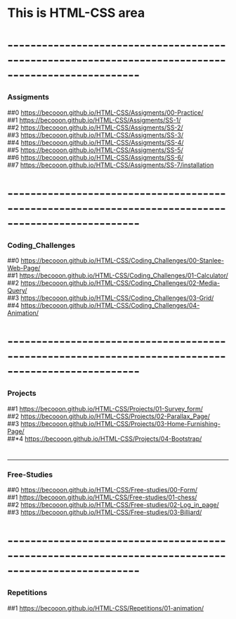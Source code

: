 # This is HTML-CSS area

# ---------------------------------------------------------------------------------------------------

### Assigments

##0 https://becooon.github.io/HTML-CSS/Assigments/00-Practice/ <br>
##1 https://becooon.github.io/HTML-CSS/Assigments/SS-1/ <br>
##2 https://becooon.github.io/HTML-CSS/Assigments/SS-2/ <br>
##3 https://becooon.github.io/HTML-CSS/Assigments/SS-3/ <br>
##4 https://becooon.github.io/HTML-CSS/Assigments/SS-4/ <br>
##5 https://becooon.github.io/HTML-CSS/Assigments/SS-5/ <br>
##6 https://becooon.github.io/HTML-CSS/Assigments/SS-6/ <br>
##7 https://becooon.github.io/HTML-CSS/Assigments/SS-7/installation <br>

# ---------------------------------------------------------------------------------------------------

### Coding_Challenges

##0 https://becooon.github.io/HTML-CSS/Coding_Challenges/00-Stanlee-Web-Page/ <br>
##1 https://becooon.github.io/HTML-CSS/Coding_Challenges/01-Calculator/ <br>
##2 https://becooon.github.io/HTML-CSS/Coding_Challenges/02-Media-Query/ <br>
##3 https://becooon.github.io/HTML-CSS/Coding_Challenges/03-Grid/ <br>
##4 https://becooon.github.io/HTML-CSS/Coding_Challenges/04-Animation/ <br>

# ---------------------------------------------------------------------------------------------------

### Projects

##1 https://becooon.github.io/HTML-CSS/Projects/01-Survey_form/ <br>
##2 https://becooon.github.io/HTML-CSS/Projects/02-Parallax_Page/ <br>
##3 https://becooon.github.io/HTML-CSS/Projects/03-Home-Furnishing-Page/ <br>
##*4 https://becooon.github.io/HTML-CSS/Projects/04-Bootstrap/ <br>

#
----------------------------------------------------------------------------------------------------

### Free-Studies

##0 https://becooon.github.io/HTML-CSS/Free-studies/00-Form/ <br>
##1 https://becooon.github.io/HTML-CSS/Free-studies/01-chess/ <br>
##2 https://becooon.github.io/HTML-CSS/Free-studies/02-Log_in_page/ <br>
##3 https://becooon.github.io/HTML-CSS/Free-studies/03-Billiard/ <br>

# ---------------------------------------------------------------------------------------------------

### Repetitions

##1 https://becooon.github.io/HTML-CSS/Repetitions/01-animation/ <br>

